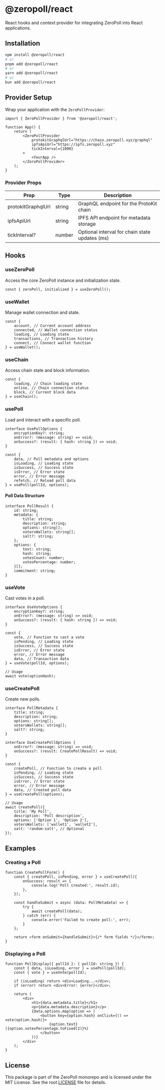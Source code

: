# @zeropoll/react

React hooks and context provider for integrating ZeroPoll into React applications.

## Installation

```bash
npm install @zeropoll/react
# or
pnpm add @zeropoll/react
# or
yarn add @zeropoll/react
# or
bun add @zeropoll/react
```

## Provider Setup

Wrap your application with the `ZeroPollProvider`:

```tsx
import { ZeroPollProvider } from '@zeropoll/react';

function App() {
	return (
		<ZeroPollProvider
			protokitGraphqlUrl="https://chain.zeropoll.xyz/graphql"
			ipfsApiUrl="https://ipfs.zeropoll.xyz"
			tickInterval={1000}
		>
			<YourApp />
		</ZeroPollProvider>
	);
}
```

### Provider Props

| Prop               | Type   | Description                                    |
| ------------------ | ------ | ---------------------------------------------- |
| protokitGraphqlUrl | string | GraphQL endpoint for the ProtoKit chain        |
| ipfsApiUrl         | string | IPFS API endpoint for metadata storage         |
| tickInterval?      | number | Optional interval for chain state updates (ms) |

## Hooks

### useZeroPoll

Access the core ZeroPoll instance and initialization state.

```tsx
const { zeroPoll, initialized } = useZeroPoll();
```

### useWallet

Manage wallet connection and state.

```tsx
const {
	account, // Current account address
	connected, // Wallet connection status
	loading, // Loading state
	transactions, // Transaction history
	connect, // Connect wallet function
} = useWallet();
```

### useChain

Access chain state and block information.

```tsx
const {
	loading, // Chain loading state
	online, // Chain connection status
	block, // Current block data
} = useChain();
```

### usePoll

Load and interact with a specific poll.

```tsx
interface UsePollOptions {
	encryptionKey?: string;
	onError?: (message: string) => void;
	onSuccess?: (result: { hash: string }) => void;
}

const {
	data, // Poll metadata and options
	isLoading, // Loading state
	isSuccess, // Success state
	isError, // Error state
	error, // Error message
	refetch, // Reload poll data
} = usePoll(pollId, options);
```

#### Poll Data Structure

```tsx
interface PollResult {
	id: string;
	metadata: {
		title: string;
		description: string;
		options: string[];
		votersWallets: string[];
		salt?: string;
	};
	options: {
		text: string;
		hash: string;
		votesCount: number;
		votesPercentage: number;
	}[];
	commitment: string;
}
```

### useVote

Cast votes in a poll.

```tsx
interface UseVoteOptions {
	encryptionKey?: string;
	onError?: (message: string) => void;
	onSuccess?: (result: { hash: string }) => void;
}

const {
	vote, // Function to cast a vote
	isPending, // Loading state
	isSuccess, // Success state
	isError, // Error state
	error, // Error message
	data, // Transaction data
} = useVote(pollId, options);

// Usage
await vote(optionHash);
```

### useCreatePoll

Create new polls.

```tsx
interface PollMetadata {
	title: string;
	description: string;
	options: string[];
	votersWallets: string[];
	salt?: string;
}

interface UseCreatePollOptions {
	onError?: (message: string) => void;
	onSuccess?: (result: CreatePollResult) => void;
}

const {
	createPoll, // Function to create a poll
	isPending, // Loading state
	isSuccess, // Success state
	isError, // Error state
	error, // Error message
	data, // Created poll data
} = useCreatePoll(options);

// Usage
await createPoll({
	title: 'My Poll',
	description: 'Poll description',
	options: ['Option 1', 'Option 2'],
	votersWallets: ['wallet1', 'wallet2'],
	salt: 'random-salt', // Optional
});
```

## Examples

### Creating a Poll

```tsx
function CreatePollForm() {
	const { createPoll, isPending, error } = useCreatePoll({
		onSuccess: result => {
			console.log('Poll created:', result.id);
		},
	});

	const handleSubmit = async (data: PollMetadata) => {
		try {
			await createPoll(data);
		} catch (err) {
			console.error('Failed to create poll:', err);
		}
	};

	return <form onSubmit={handleSubmit}>{/* form fields */}</form>;
}
```

### Displaying a Poll

```tsx
function PollDisplay({ pollId }: { pollId: string }) {
	const { data, isLoading, error } = usePoll(pollId);
	const { vote } = useVote(pollId);

	if (isLoading) return <div>Loading...</div>;
	if (error) return <div>Error: {error}</div>;

	return (
		<div>
			<h1>{data.metadata.title}</h1>
			<p>{data.metadata.description}</p>
			{data.options.map(option => (
				<button key={option.hash} onClick={() => vote(option.hash)}>
					{option.text} ({option.votesPercentage.toFixed(2)}%)
				</button>
			))}
		</div>
	);
}
```

## License

This package is part of the ZeroPoll monorepo and is licensed under the MIT License. See the root [LICENSE](../../LICENSE) file for details.
